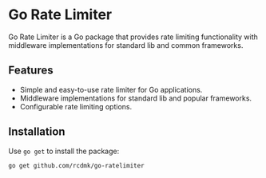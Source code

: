 # Go Rate Limiter

Go Rate Limiter is a Go package that provides rate limiting functionality with middleware implementations for standard lib and common frameworks.

## Features

- Simple and easy-to-use rate limiter for Go applications.
- Middleware implementations for standard lib and popular frameworks.
- Configurable rate limiting options.

## Installation

Use `go get` to install the package:

```sh
go get github.com/rcdmk/go-ratelimiter
```
